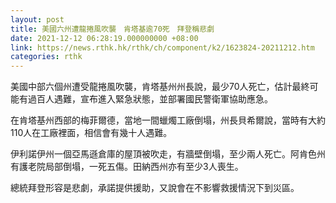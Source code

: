 ```yaml
---
layout: post
title: 美國六州遭龍捲風吹襲　肯塔基逾70死　拜登稱悲劇
date: 2021-12-12 06:28:19.000000000 +08:00
link: https://news.rthk.hk/rthk/ch/component/k2/1623824-20211212.htm
categories: rthk
---
```


美國中部六個州遭受龍捲風吹襲，肯塔基州州長說，最少70人死亡，估計最終可能有過百人遇難，宣布進入緊急狀態，並部署國民警衛軍協助應急。

在肯塔基州西部的梅菲爾德，當地一間蠟燭工廠倒塌，州長貝希爾說，當時有大約110人在工廠裡面，相信會有幾十人遇難。

伊利諾伊州一個亞馬遜倉庫的屋頂被吹走，有牆壁倒塌，至少兩人死亡。阿肯色州有護老院局部倒塌，一死五傷。田納西州亦有至少3人喪生。

總統拜登形容是悲劇，承諾提供援助，又說會在不影響救援情況下到災區。

